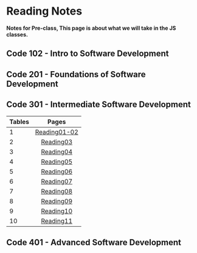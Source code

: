 # Reading Notes

**Notes for Pre-class, This page is about what we will take in the JS classes.**

## Code 102 - Intro to Software Development
## Code 201 - Foundations of Software Development
## Code 301 - Intermediate Software Development

| Tables   |      Pages      | 
|----------|:-------------:|
| 1 |  [Reading01-02](https://github.com/mohasal0101/reading-notes/blob/main/301/301.md) | 
| 2 |    [Reading03](https://github.com/mohasal0101/reading-notes/blob/main/Class03.md)   |  
| 3 | [Reading04](https://github.com/mohasal0101/04/blob/main/README.md) |    
| 4 | [Reading05](https://github.com/mohasal0101/05) |    
| 5 | [Reading06](https://github.com/mohasal0101/06/blob/main/README.md) |
| 6 | [Reading07](https://github.com/mohasal0101/07) |
| 7 | [Reading08](https://github.com/mohasal0101/08/blob/main/README.md) |
| 8 | [Reading09](https://github.com/mohasal0101/09/blob/main/README.md) |
| 9 | [Reading10](https://github.com/mohasal0101/10) |
| 10 | [Reading11](https://mohasal0101.github.io/11) |
## Code 401 - Advanced Software Development


